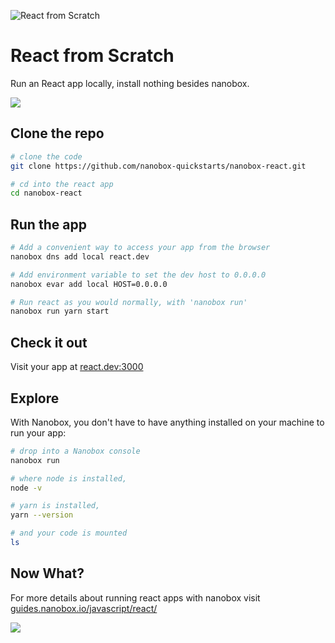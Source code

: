 ![React from Scratch](https://guides.nanobox.io/assets/quickstart-icons/react.png)

# React from Scratch

Run an React app locally, install nothing besides nanobox.

<a href="https://nanobox.io/download"><img src="https://guides.nanobox.io/assets/quickstart-icons/download.png" /></a>


## Clone the repo

```bash
# clone the code
git clone https://github.com/nanobox-quickstarts/nanobox-react.git

# cd into the react app
cd nanobox-react
```

## Run the app

```bash
# Add a convenient way to access your app from the browser
nanobox dns add local react.dev

# Add environment variable to set the dev host to 0.0.0.0
nanobox evar add local HOST=0.0.0.0

# Run react as you would normally, with 'nanobox run'
nanobox run yarn start
```

## Check it out
Visit your app at <a href="http://react.dev:3000" target="\_blank">react.dev:3000</a>

## Explore

With Nanobox, you don't have to have anything installed on your machine to run your app:

```bash
# drop into a Nanobox console
nanobox run

# where node is installed,
node -v

# yarn is installed,
yarn --version

# and your code is mounted
ls
```

## Now What?
For more details about running react apps with nanobox visit [guides.nanobox.io/javascript/react/](https://guides.nanobox.io/nodejs/react/)

<a href="https://nanobox.io"><img src="https://guides.nanobox.io/assets/quickstart-icons/footer.png" /></a>
